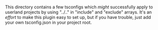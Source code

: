 This directory contains a few tsconfigs which *might* successfully apply to userland projects by using "../.." in "include" and "exclude" arrays.
It's an *effort* to make this plugin easy to set up, but if you have trouble, just add your own tsconfig.json in your project root.